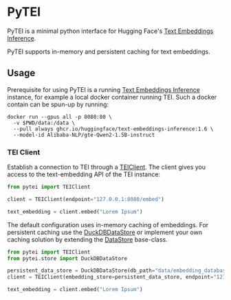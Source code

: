 # PyTEI
PyTEI is a minimal python interface for Hugging Face's [Text Embeddings Inference](https://github.com/huggingface/text-embeddings-inference).

PyTEI supports in-memory and persistent caching for text embeddings.

## Usage
Prerequisite for using PyTEI is a running [Text Embeddings Inference](https://github.com/huggingface/text-embeddings-inference)
instance, for example a local docker container running TEI. Such a docker contain can be spun-up by running:

```shell
docker run --gpus all -p 8080:80 \
  -v $PWD/data:/data \
  --pull always ghcr.io/huggingface/text-embeddings-inference:1.6 \
  --model-id Alibaba-NLP/gte-Qwen2-1.5B-instruct
```

### TEI Client
Establish a connection to TEI through a [TEIClient](./src/pytei/client.py). The client gives you access to the 
text-embedding API of the TEI instance:

```python
from pytei import TEIClient

client = TEIClient(endpoint="127.0.0.1:8080/embed")

text_embedding = client.embed("Lorem Ipsum")
```

The default configuration uses in-memory caching of embeddings. For persistent caching use the 
[DuckDBDataStore](./src/pytei/store.py) or implement your own caching solution by extending the 
[DataStore](./src/pytei/store.py) base-class.

```python
from pytei import TEIClient
from pytei.store import DuckDBDataStore

persistent_data_store = DuckDBDataStore(db_path="data/embedding_database.duckdb")
client = TEIClient(embedding_store=persistent_data_store, endpoint="127.0.0.1:8080/embed")

text_embedding = client.embed("Lorem Ipsum")
```
